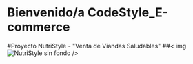 # Bienvenido/a CodeStyle_E-commerce 
#Proyecto NutriStyle - "Venta de Viandas Saludables"
##< img ![NutriStyle sin fondo](https://github.com/CodeSystem2022/CodeStyle_E-commerce/assets/91997517/d7a8832e-575d-46e7-acf0-a48a8706e164) />


